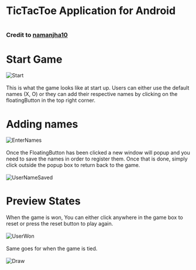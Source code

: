 <h1> TicTacToe Application for Android <h1>
<h3> Credit to <a href="https://www.geeksforgeeks.org/how-to-build-a-tic-tac-toe-game-in-android/">namanjha10 </a><h3>

<h1>Start Game</h1>

![Start](https://user-images.githubusercontent.com/101988331/236294790-e0f130cb-0a63-4ec1-adbb-d7676aa7d01e.png)
<br>
<br>This is what the game looks like at start up. Users can either use the default names (X, O) or they can add their respective names by clicking on the floatingButton in the top right corner.


<h1>Adding names</h1>

![EnterNames](https://user-images.githubusercontent.com/101988331/236295157-8dc5b136-a9ee-4ead-8905-7fa504990c6d.png)<br>
<br>Once the FloatingButton has been clicked a new window will popup and you need to save the names in order to register them. 
Once that is done, simply click outside the popup box to return back to the game.<br>
<br>
![UserNameSaved](https://user-images.githubusercontent.com/101988331/236295186-fe4d2f8c-fdd9-4b74-8daf-308ace125b37.png)
<br>

<h1>Preview States</h1>

When the game is won, You can either click anywhere in the game box to reset or press the reset button to play again.<br>
<br>
![UserWon](https://user-images.githubusercontent.com/101988331/236295886-54d20323-aa27-45ce-a529-45dbb842ebce.png)
<br>
<br>Same goes for when the game is tied.<br>
<br>
![Draw](https://user-images.githubusercontent.com/101988331/236296037-18cc2e6d-2248-468b-9f18-3369ad09ce13.png)



